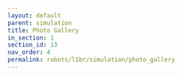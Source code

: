 ```yaml
---
layout: default
parent: simulation
title: Photo Gallery
in_section: 1
section_id: 13
nav_order: 4
permalink: robots/l1br/simulation/photo_gallery
---
```


